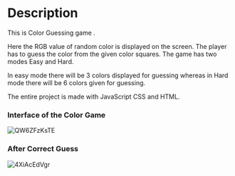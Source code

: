 # Description

This is  Color Guessing game .

Here the RGB value of random color is displayed on the screen. The player has to guess the color from the given color squares.
The game has two modes Easy and Hard.

In easy mode there will be 3 colors displayed for guessing whereas in Hard mode there will be 6 colors given for guessing.

The entire project is made with JavaScript CSS and HTML.
### Interface of the Color Game

![QW6ZFzKsTE](https://user-images.githubusercontent.com/19228512/207429884-21b5d976-9ad3-4bdf-8265-6e076e3256c7.png)
### After Correct Guess 

![4XiAcEdVgr](https://user-images.githubusercontent.com/19228512/207429967-5560f069-3045-426e-a108-8c91cd9c8016.png)
